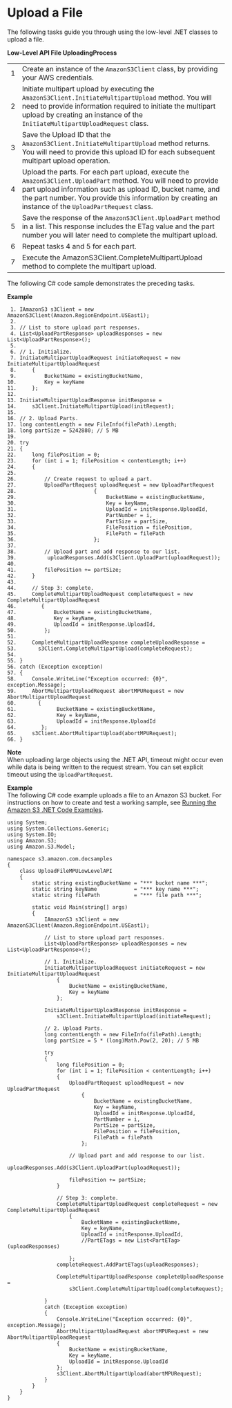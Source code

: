 # Upload a File<a name="LLuploadFileDotNet"></a>

The following tasks guide you through using the low\-level \.NET classes to upload a file\.


**Low\-Level API File UploadingProcess**  

|  |  | 
| --- |--- |
| 1 | Create an instance of the `AmazonS3Client` class, by providing your AWS credentials\. | 
| 2 | Initiate multipart upload by executing the `AmazonS3Client.InitiateMultipartUpload` method\. You will need to provide information required to initiate the multipart upload by creating an instance of the `InitiateMultipartUploadRequest` class\.  | 
| 3 | Save the Upload ID that the `AmazonS3Client.InitiateMultipartUpload` method returns\. You will need to provide this upload ID for each subsequent multipart upload operation\. | 
| 4 | Upload the parts\. For each part upload, execute the `AmazonS3Client.UploadPart` method\. You will need to provide part upload information such as upload ID, bucket name, and the part number\. You provide this information by creating an instance of the `UploadPartRequest` class\.  | 
| 5 | Save the response of the `AmazonS3Client.UploadPart` method in a list\. This response includes the ETag value and the part number you will later need to complete the multipart upload\.  | 
| 6 | Repeat tasks 4 and 5 for each part\. | 
| 7 | Execute the AmazonS3Client\.CompleteMultipartUpload method to complete the multipart upload\.  | 

The following C\# code sample demonstrates the preceding tasks\.

**Example**  

```
 1. IAmazonS3 s3Client = new AmazonS3Client(Amazon.RegionEndpoint.USEast1);
 2. 
 3. // List to store upload part responses.
 4. List<UploadPartResponse> uploadResponses = new List<UploadPartResponse>();
 5. 
 6. // 1. Initialize.
 7. InitiateMultipartUploadRequest initiateRequest = new InitiateMultipartUploadRequest
 8.     {
 9.         BucketName = existingBucketName,
10.         Key = keyName
11.     };
12. 
13. InitiateMultipartUploadResponse initResponse = 
14.     s3Client.InitiateMultipartUpload(initRequest);
15. 
16. // 2. Upload Parts.
17. long contentLength = new FileInfo(filePath).Length;
18. long partSize = 5242880; // 5 MB
19. 
20. try
21. {
22.     long filePosition = 0;
23.     for (int i = 1; filePosition < contentLength; i++)
24.     {
25. 
26.         // Create request to upload a part.
27.         UploadPartRequest uploadRequest = new UploadPartRequest
28.                         {
29.                             BucketName = existingBucketName,
30.                             Key = keyName,
31.                             UploadId = initResponse.UploadId,
32.                             PartNumber = i,
33.                             PartSize = partSize,
34.                             FilePosition = filePosition,
35.                             FilePath = filePath
36.                         };
37. 
38.         // Upload part and add response to our list.
39.          uploadResponses.Add(s3Client.UploadPart(uploadRequest));
40. 
41.         filePosition += partSize;
42.     }
43. 
44.     // Step 3: complete.
45.     CompleteMultipartUploadRequest completeRequest = new CompleteMultipartUploadRequest
46.        {
47.            BucketName = existingBucketName,
48.            Key = keyName,
49.            UploadId = initResponse.UploadId,
50.         };
51. 
52.     CompleteMultipartUploadResponse completeUploadResponse =
53.       s3Client.CompleteMultipartUpload(completeRequest);
54.  
55. }
56. catch (Exception exception)
57. {
58.     Console.WriteLine("Exception occurred: {0}", exception.Message);
59.     AbortMultipartUploadRequest abortMPURequest = new AbortMultipartUploadRequest
60.       {
61.             BucketName = existingBucketName,
62.             Key = keyName,
63.             UploadId = initResponse.UploadId
64.        };
65.     s3Client.AbortMultipartUpload(abortMPURequest);
66. }
```

**Note**  
 When uploading large objects using the \.NET API, timeout might occur even while data is being written to the request stream\. You can set explicit timeout using the `UploadPartRequest`\. 

**Example**  
The following C\# code example uploads a file to an Amazon S3 bucket\. For instructions on how to create and test a working sample, see [Running the Amazon S3 \.NET Code Examples](UsingTheMPDotNetAPI.md#TestingDotNetApiSamples)\.  

```
using System;
using System.Collections.Generic;
using System.IO;
using Amazon.S3;
using Amazon.S3.Model;

namespace s3.amazon.com.docsamples
{
    class UploadFileMPULowLevelAPI
    {
        static string existingBucketName = "*** bucket name ***";
        static string keyName            = "*** key name ***";
        static string filePath           = "*** file path ***";

        static void Main(string[] args)
        {
            IAmazonS3 s3Client = new AmazonS3Client(Amazon.RegionEndpoint.USEast1);

            // List to store upload part responses.
            List<UploadPartResponse> uploadResponses = new List<UploadPartResponse>();

            // 1. Initialize.
            InitiateMultipartUploadRequest initiateRequest = new InitiateMultipartUploadRequest
                {
                    BucketName = existingBucketName,
                    Key = keyName
                };

            InitiateMultipartUploadResponse initResponse =
                s3Client.InitiateMultipartUpload(initiateRequest);

            // 2. Upload Parts.
            long contentLength = new FileInfo(filePath).Length;
            long partSize = 5 * (long)Math.Pow(2, 20); // 5 MB

            try
            {
                long filePosition = 0;
                for (int i = 1; filePosition < contentLength; i++)
                {
                    UploadPartRequest uploadRequest = new UploadPartRequest
                        {
                            BucketName = existingBucketName,
                            Key = keyName,
                            UploadId = initResponse.UploadId,
                            PartNumber = i,
                            PartSize = partSize,
                            FilePosition = filePosition,
                            FilePath = filePath
                        };

                    // Upload part and add response to our list.
                    uploadResponses.Add(s3Client.UploadPart(uploadRequest));

                    filePosition += partSize;
                }

                // Step 3: complete.
                CompleteMultipartUploadRequest completeRequest = new CompleteMultipartUploadRequest
                    {
                        BucketName = existingBucketName,
                        Key = keyName,
                        UploadId = initResponse.UploadId,
                        //PartETags = new List<PartETag>(uploadResponses)

                    };
                completeRequest.AddPartETags(uploadResponses);

                CompleteMultipartUploadResponse completeUploadResponse =
                    s3Client.CompleteMultipartUpload(completeRequest);

            }
            catch (Exception exception)
            {
                Console.WriteLine("Exception occurred: {0}", exception.Message);
                AbortMultipartUploadRequest abortMPURequest = new AbortMultipartUploadRequest
                {
                    BucketName = existingBucketName,
                    Key = keyName,
                    UploadId = initResponse.UploadId
                };
                s3Client.AbortMultipartUpload(abortMPURequest);
            }
        }
    }
}
```